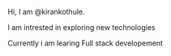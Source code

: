 

Hi, I am @kirankothule.

I am intrested in exploring new technologies

Currently i am learing Full stack developement 
